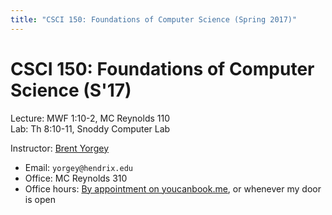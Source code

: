 ```yaml
---
title: "CSCI 150: Foundations of Computer Science (Spring 2017)"
---
```

CSCI 150: Foundations of Computer Science (S'17)
=======================================

Lecture: MWF 1:10-2, MC Reynolds 110  
Lab: Th 8:10-11, Snoddy Computer Lab  

Instructor: [Brent Yorgey](http://ozark.hendrix.edu/~yorgey/)

* Email: `yorgey@hendrix.edu`
* Office: MC Reynolds 310
* Office hours:
  [By appointment on youcanbook.me](https://byorgey.youcanbook.me/),
  or whenever my door is open

